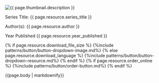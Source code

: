 <div class="resource-group">
    <div class="publication-info grid-row grid-gap-lg">
      <div class="desktop:grid-col-4"> <img src="{{ page.thumbnail.url }}" alt="{{ page.thumbnail.description }}" /></div>
      <div class="resources-body desktop:grid-col-8">
          <p><span class="pub-details">Series Title:</span> {{ page.resource.series_title }}</p>
          <p><span class="pub-details">Author(s):</span> {{ page.resource.author }}</p>
          <p><span class="pub-details">Year Published</span> {{ page.resource.year_published }}</p>
          {% if page.resource.download_file_size %}
            <span class="download">{%include patterns/button/button-dropdown-image.md%}</span>
          {% else page.resource.download_language %}
            <span class="download">{%include patterns/button/button-dropdown-resource.md%}</span>
          {% endif %}
          {% if page.resource.order_online %}
            <span class="download">{%include patterns/button/order-button.md%}</span>
          {% endif %}
      </div>
    </div>
    <div class="body-content">
      <p>{{page.body | markdownify}}</p>
    </div>
  </div>
</div>